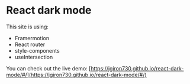 # React dark mode

This site is using:
- Framermotion
- React router
- style-components
- useIntersection

You can check out the live demo:
 [https://jgiron730.github.io/react-dark-mode/#/](https://jgiron730.github.io/react-dark-mode/#/)
